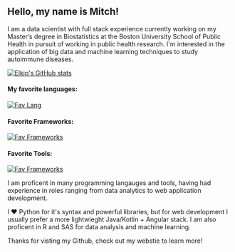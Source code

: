 ## Hello, my name is Mitch!

I am a data scientist with full stack experience currently working on my Master’s degree in Biostatistics 
at the Boston University School of Public Health in pursuit of working in public health research.
I'm interested in the application of big data and machine learning techniques to study autoimmune diseases.

[![Elkip's GitHub stats](https://github-readme-stats.vercel.app/api/top-langs/?username=Elkip&layout=compact)](https://github.com/anuraghazra/github-readme-stats)

#### My favorite languages:
[![Fav Lang](https://skillicons.dev/icons?i=python,r,kotlin,java&theme=dark)](https://skillicons.dev)

#### Favorite Frameworks:
[![Fav Frameworks](https://skillicons.dev/icons?i=django,angular,ktor,spring&theme=dark)](https://skillicons.dev)

#### Favorite Tools:
[![Fav Frameworks](https://skillicons.dev/icons?i=linux,vim,github,idea&theme=dark)](https://skillicons.dev)

I am proficent in many programming langauges and tools, having had experience in roles ranging from data analytics to web application development. 

I :heart: Python for it's syntax and powerful libraries, but for web development I usually prefer a more lightwieght Java/Kotlin + Angular stack. I am also proficent in R and SAS for data analysis and machine learning.

Thanks for visting my Github, check out my webstie to learn more!
